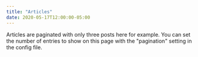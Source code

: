 ```yaml
---
title: "Articles"
date: 2020-05-17T12:00:00-05:00
---
```

Articles are paginated with only three posts here for example. You can set the number of entries to show on this page with the "pagination" setting in the config file.
